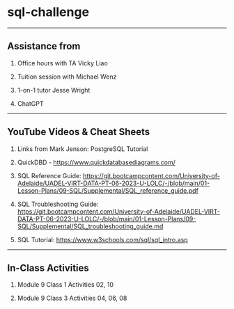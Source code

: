 # sql-challenge



--------------------------------------------------
Assistance from
--------------------------------------------------

1.	Office hours with TA Vicky Liao

2.	Tuition session with Michael Wenz

3.	1-on-1 tutor Jesse Wright

4.	ChatGPT


--------------------------------------------------
YouTube Videos & Cheat Sheets
--------------------------------------------------

1.	Links from Mark Jenson:	PostgreSQL Tutorial

2.	QuickDBD - https://www.quickdatabasediagrams.com/

3.	SQL Reference Guide:	https://git.bootcampcontent.com/University-of-Adelaide/UADEL-VIRT-DATA-PT-06-2023-U-LOLC/-/blob/main/01-Lesson-Plans/09-SQL/Supplemental/SQL_reference_guide.pdf

4.	SQL Troubleshooting Guide:		https://git.bootcampcontent.com/University-of-Adelaide/UADEL-VIRT-DATA-PT-06-2023-U-LOLC/-/blob/main/01-Lesson-Plans/09-SQL/Supplemental/SQL_troubleshooting_guide.md

5.	SQL Tutorial:	https://www.w3schools.com/sql/sql_intro.asp


--------------------------------------------------
In-Class Activities
--------------------------------------------------

1.  Module 9 Class 1 Activities	02, 10

2.  Module 9 Class 3 Activities	04, 06, 08





